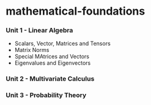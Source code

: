 # mathematical-foundations

### Unit 1 - Linear Algebra

- Scalars, Vector, Matrices and Tensors
- Matrix Norms
- Special MAtrices and Vectors
- Eigenvalues and Eigenvectors

### Unit 2 - Multivariate Calculus

### Unit 3 - Probability Theory